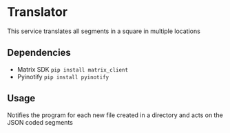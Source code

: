 # Translator
This service translates all segments in a square in multiple locations

## Dependencies
- Matrix SDK `pip install matrix_client`
- Pyinotify `pip install pyinotify`

## Usage
Notifies the program for each new file created in a directory and acts on the JSON coded segments
